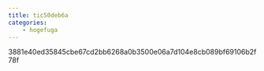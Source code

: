 ```yaml
---
title: tic50deb6a
categories:
    - hogefuga
---
```

3881e40ed35845cbe67cd2bb6268a0b3500e06a7d104e8cb089bf69106b2f78f